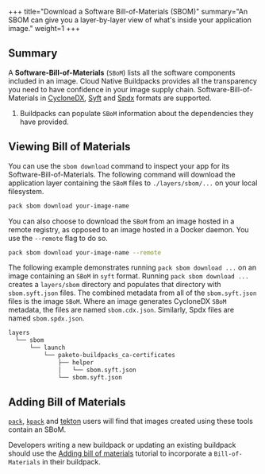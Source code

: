 +++
title="Download a Software Bill-of-Materials (SBOM)"
summary="An SBOM can give you a layer-by-layer view of what's inside your application image."
weight=1
+++

## Summary

A **Software-Bill-of-Materials** (`SBoM`) lists all the software components included in an image.  Cloud Native Buildpacks provides all the transparency you need to have confidence in your image supply chain.  Software-Bill-of-Materials in [CycloneDX](https://cyclonedx.org/), [Syft](https://github.com/anchore/syft) and [Spdx](https://spdx.dev/) formats are supported.

1. Buildpacks can populate `SBoM` information about the dependencies they have provided.

## Viewing Bill of Materials

You can use the `sbom download` command to inspect your app for its Software-Bill-of-Materials. The following command will download the application layer containing the `SBoM` files to `./layers/sbom/...` on your local filesystem.

```bash
pack sbom download your-image-name
```

You can also choose to download the `SBoM` from an image hosted in a remote registry, as opposed to an image hosted in a Docker daemon. You use the `--remote` flag to do so.

```bash
pack sbom download your-image-name --remote
```

The following example demonstrates  running `pack sbom download ...` on an image containing an `SBoM` in  `syft` format.  Running `pack sbom download ...` creates a `layers/sbom` directory and populates that directory with `sbom.syft.json` files.  The combined metadata from all of the `sbom.syft.json` files is the image `SBoM`. Where an image generates CycloneDX `SBoM` metadata, the files are named `sbom.cdx.json`. Similarly, Spdx files are named `sbom.spdx.json`.

```bash
layers
  └── sbom
      └── launch
          └── paketo-buildpacks_ca-certificates
              ├── helper
              │   └── sbom.syft.json
              └── sbom.syft.json
```

## Adding Bill of Materials

[`pack`](https://github.com/buildpacks/pack), [`kpack`](https://github.com/pivotal/kpack) and [tekton](https://tekton.dev/) users will find that images created using these tools contain an SBoM.

Developers writing a new buildpack or updating an existing buildpack should use the [Adding bill of materials][adding-bill-of-materials] tutorial to incorporate a `Bill-of-Materials` in their buildpack.

[adding-bill-of-materials]: /docs/buildpack-author-guide/create-buildpack/adding-bill-of-materials/
